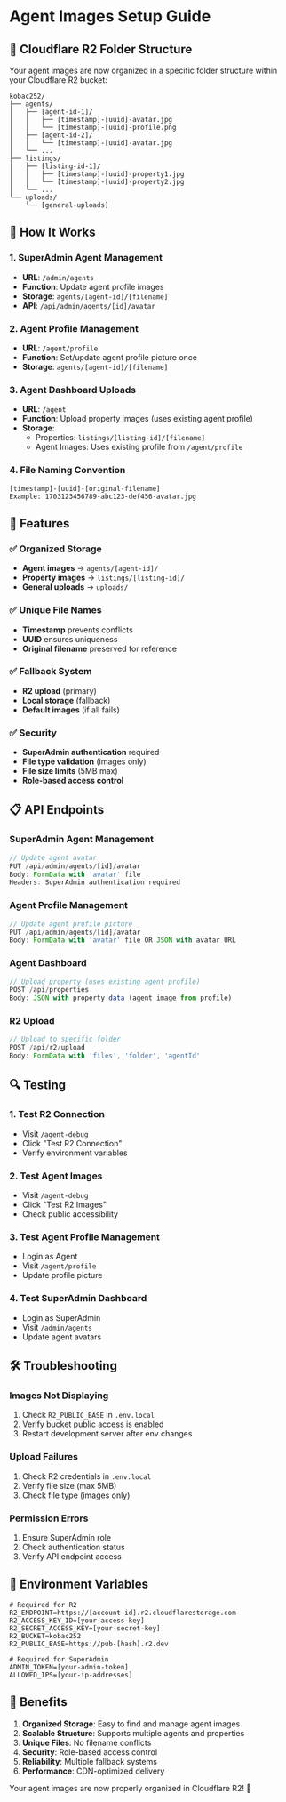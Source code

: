# Agent Images Setup Guide

## 📁 **Cloudflare R2 Folder Structure**

Your agent images are now organized in a specific folder structure within your Cloudflare R2 bucket:

```
kobac252/
├── agents/
│   ├── [agent-id-1]/
│   │   ├── [timestamp]-[uuid]-avatar.jpg
│   │   └── [timestamp]-[uuid]-profile.png
│   ├── [agent-id-2]/
│   │   └── [timestamp]-[uuid]-avatar.jpg
│   └── ...
├── listings/
│   ├── [listing-id-1]/
│   │   ├── [timestamp]-[uuid]-property1.jpg
│   │   └── [timestamp]-[uuid]-property2.jpg
│   └── ...
└── uploads/
    └── [general-uploads]
```

## 🔧 **How It Works**

### **1. SuperAdmin Agent Management**
- **URL**: `/admin/agents`
- **Function**: Update agent profile images
- **Storage**: `agents/[agent-id]/[filename]`
- **API**: `/api/admin/agents/[id]/avatar`

### **2. Agent Profile Management**
- **URL**: `/agent/profile`
- **Function**: Set/update agent profile picture once
- **Storage**: `agents/[agent-id]/[filename]`

### **3. Agent Dashboard Uploads**
- **URL**: `/agent`
- **Function**: Upload property images (uses existing agent profile)
- **Storage**: 
  - Properties: `listings/[listing-id]/[filename]`
  - Agent Images: Uses existing profile from `/agent/profile`

### **4. File Naming Convention**
```
[timestamp]-[uuid]-[original-filename]
Example: 1703123456789-abc123-def456-avatar.jpg
```

## 🚀 **Features**

### **✅ Organized Storage**
- **Agent images** → `agents/[agent-id]/`
- **Property images** → `listings/[listing-id]/`
- **General uploads** → `uploads/`

### **✅ Unique File Names**
- **Timestamp** prevents conflicts
- **UUID** ensures uniqueness
- **Original filename** preserved for reference

### **✅ Fallback System**
- **R2 upload** (primary)
- **Local storage** (fallback)
- **Default images** (if all fails)

### **✅ Security**
- **SuperAdmin authentication** required
- **File type validation** (images only)
- **File size limits** (5MB max)
- **Role-based access control**

## 📋 **API Endpoints**

### **SuperAdmin Agent Management**
```typescript
// Update agent avatar
PUT /api/admin/agents/[id]/avatar
Body: FormData with 'avatar' file
Headers: SuperAdmin authentication required
```

### **Agent Profile Management**
```typescript
// Update agent profile picture
PUT /api/admin/agents/[id]/avatar
Body: FormData with 'avatar' file OR JSON with avatar URL
```

### **Agent Dashboard**
```typescript
// Upload property (uses existing agent profile)
POST /api/properties
Body: JSON with property data (agent image from profile)
```

### **R2 Upload**
```typescript
// Upload to specific folder
POST /api/r2/upload
Body: FormData with 'files', 'folder', 'agentId'
```

## 🔍 **Testing**

### **1. Test R2 Connection**
- Visit `/agent-debug`
- Click "Test R2 Connection"
- Verify environment variables

### **2. Test Agent Images**
- Visit `/agent-debug`
- Click "Test R2 Images"
- Check public accessibility

### **3. Test Agent Profile Management**
- Login as Agent
- Visit `/agent/profile`
- Update profile picture

### **4. Test SuperAdmin Dashboard**
- Login as SuperAdmin
- Visit `/admin/agents`
- Update agent avatars

## 🛠 **Troubleshooting**

### **Images Not Displaying**
1. Check `R2_PUBLIC_BASE` in `.env.local`
2. Verify bucket public access is enabled
3. Restart development server after env changes

### **Upload Failures**
1. Check R2 credentials in `.env.local`
2. Verify file size (max 5MB)
3. Check file type (images only)

### **Permission Errors**
1. Ensure SuperAdmin role
2. Check authentication status
3. Verify API endpoint access

## 📝 **Environment Variables**

```env
# Required for R2
R2_ENDPOINT=https://[account-id].r2.cloudflarestorage.com
R2_ACCESS_KEY_ID=[your-access-key]
R2_SECRET_ACCESS_KEY=[your-secret-key]
R2_BUCKET=kobac252
R2_PUBLIC_BASE=https://pub-[hash].r2.dev

# Required for SuperAdmin
ADMIN_TOKEN=[your-admin-token]
ALLOWED_IPS=[your-ip-addresses]
```

## 🎯 **Benefits**

1. **Organized Storage**: Easy to find and manage agent images
2. **Scalable Structure**: Supports multiple agents and properties
3. **Unique Files**: No filename conflicts
4. **Security**: Role-based access control
5. **Reliability**: Multiple fallback systems
6. **Performance**: CDN-optimized delivery

Your agent images are now properly organized in Cloudflare R2! 🎉

